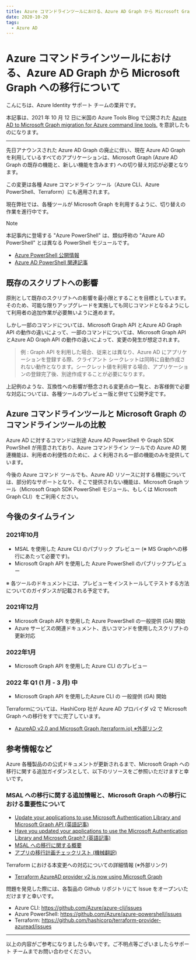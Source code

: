 ```yaml
---
title: Azure コマンドラインツールにおける、Azure AD Graph から Microsoft Graph への移行について
date: 2020-10-20
tags:
  - Azure AD
---
```


# Azure コマンドラインツールにおける、Azure AD Graph から Microsoft Graph への移行について

こんにちは、Azure Identity サポート チームの栗井です。

本記事は、2021 年 10 月 12 日に米国の Azure Tools Blog で公開された [Azure AD to Microsoft Graph migration for Azure command line tools.](https://techcommunity.microsoft.com/t5/azure-tools/azure-ad-to-microsoft-graph-migration-for-azure-command-line/ba-p/2836666)
 を意訳したものになります。

---

先日アナウンスされた Azure AD Graph の廃止に伴い、現在 Azure AD Graph を利用しているすべてのアプリケーションは、Microsoft Graph (Azure AD Graph の既存の機能と、新しい機能を含みます) への切り替え対応が必要となります。

この変更は各種 Azure コマンドライン ツール（Azure CLI、Azure PowerShell、Terraform）にも適用されます。

現在弊社では、各種ツールが Microsoft Graph を利用するように、切り替えの作業を進行中です。

> [!NOTE]
> 本記事内に登場する "Azure PowerShell" は、類似呼称の "Azure AD PowerShell" とは異なる PowerShell モジュールです。
> 
> - [Azure PowerShell 公開情報](https://docs.microsoft.com/ja-jp/powershell/azure/)
> - [Azure AD PowerShell 関連記事](https://jpazureid.github.io/blog/azure-active-directory/powershell-module/)



## 既存のスクリプトへの影響

原則として既存のスクリプトへの影響を最小限とすることを目標としています。そのため、可能な限りアップグレードを実施しても同じコマンドとなるようにして利用者の追加作業が必要無いように進めます。

しかし一部のコマンドについては、Microsoft Graph API とAzure AD Graph API の動作の違いによって、一部のコマンドについては、Microsoft Graph API とAzure AD Graph API の動作の違いによって、変更の発生が想定されます。 


> 例 : Graph API を利用した場合、従来とは異なり、Azure AD にアプリケーションを登録する際、クライアント シークレットは同時に自動作成されない動作となります。シークレット値を利用する場合、アプリケーションの登録完了後、別途作成することが必要になります。 

上記例のような、互換性への影響が懸念される変更点の一覧と、お客様側で必要な対応については、各種ツールのプレビュー版と併せて公開予定です。 

 

## Azure コマンドラインツールと Microsoft Graph のコマンドラインツールの比較

Azure AD に対するコマンドは別途 Azure AD PowerShell や Graph SDK PowrShell が用意されており、Azure コマンドライン ツールでの Azure AD 関連機能は、利用者の利便性のために、よく利用される一部の機能のみを提供しています。

今後の Azure コマンド ツールでも、Azure AD リソースに対する機能については、部分的なサポートとなり、そこで提供されない機能は、Microsoft Graph ツール（Microsoft Graph SDK PowerShell モジュール、もしくは Microsoft Graph CLI）をご利用ください。 


## 今後のタイムライン

### 2021年10月

- MSAL を使用した Azure CLI のパブリック プレビュー (※ MS Graphへの移行にあたって必要です)。
- Microsoft Graph API を使用した Azure PowerShell のパブリックプレビュー

※ 各ツールのドキュメントには、プレビューをインストールしてテストする方法についてのガイダンスが記載される予定です。

### 2021年12月

- Microsoft Graph API を使用した Azure PowerShell の一般提供 (GA) 開始
- Azure サービスの関連ドキュメント、古いコマンドを使用したスクリプトの更新対応

### 2022年1月

- Microsoft Graph API を使用した Azure CLI のプレビュー

### 2022 年 Q1 (1 月 - 3 月) 中

- Microsoft Graph API を使用したAzure CLI の 一般提供 (GA) 開始


Terraformについては、HashiCorp 社が Azure AD プロバイダ v2 で Microsoft Graph への移行をすでに完了しています。
- [AzureAD v2.0 and Microsoft Graph (terraform.io) ※外部リンク](https://registry.terraform.io/providers/hashicorp/azuread/latest/docs/guides/microsoft-graph)


## 参考情報など

Azure 各種製品のの公式ドキュメントが更新されるまで、Microsoft Graph への移行に関する追加ガイダンスとして、以下のリソースをご参照いただけますと幸いです。

### MSAL への移行に関する追加情報と、Microsoft Graph への移行における重要性について

- [Update your applications to use Microsoft Authentication Library and Microsoft Graph API (英語記事)](https://techcommunity.microsoft.com/t5/azure-active-directory-identity/update-your-applications-to-use-microsoft-authentication-library/ba-p/1257363)
- [Have you updated your applications to use the Microsoft Authentication Library and Microsoft Graph? (英語記事)](https://techcommunity.microsoft.com/t5/azure-active-directory-identity/have-you-updated-your-applications-to-use-the-microsoft/ba-p/1144698)
- [MSAL への移行に関する概要](https://docs.microsoft.com/ja-jp/azure/active-directory/develop/msal-migration)
- [アプリの移行計画チェックリスト (機械翻訳)](https://docs.microsoft.com/ja-jp/graph/migrate-azure-ad-graph-planning-checklist?view=graph-rest-1.0)


Terraform における本変更への対応についての詳細情報 (※外部リンク)
- [Terraform AzureAD provider v2 is now using Microsoft Graph](https://registry.terraform.io/providers/hashicorp/azuread/latest/docs/guides/microsoft-graph)


問題を発見した際には、各製品の Github リポジトリにて Issue をオープンいただけますと幸いです。

- Azure CLI: https://github.com/Azure/azure-cli/issues
- Azure PowerShell: https://github.com/Azure/azure-powershell/issues
- Terraform: https://github.com/hashicorp/terraform-provider-azuread/issues 

---

以上の内容がご参考になりましたら幸いです。ご不明点等ございましたらサポート チームまでお問い合わせください。
